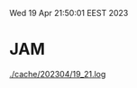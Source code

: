 Wed 19 Apr 21:50:01 EEST 2023
# JAM
<a href='./cache/202304/19_21.log'>./cache/202304/19_21.log</a>
